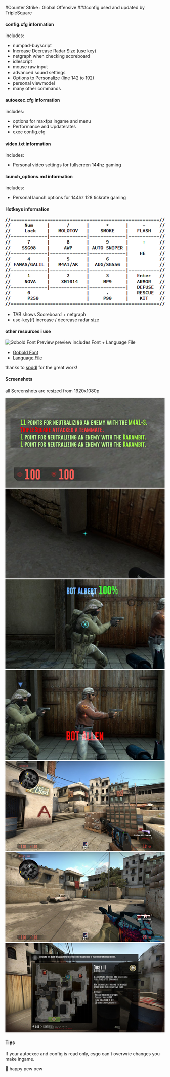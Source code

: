 #Counter Strike : Global Offensive
###config used and updated by TripleSquare

#### config.cfg information

includes:
+ numpad-buyscript
+ Increase Decrease Radar Size (use key)
+ netgraph when checking scoreboard
+ idlescript
+ mouse raw input
+ advanced sound settings
+ Options to Personalize (line 142 to 192)
+ personal viewmodel
+ many other commands 


#### autoexec.cfg information

includes:
+ options for maxfps ingame and menu
+ Performance and Updaterates
+ exec config.cfg


#### video.txt information

includes:
+ Personal video settings for fullscreen 144hz gaming


#### launch_options.md information

includes:
+ Personal launch options for 144hz 128 tickrate gaming


#### Hotkeys information

![hotkeys](https://raw.githubusercontent.com/TripleSquare/csgo-config/master/screenshots/hotkeys.png)

+ TAB shows Scoreboard + netgraph
+ use-key(f) increase / decrease radar size


#### other resources i use

![Gobold Font Preview](http://fonts.spddl.de/thumbnails/_Gobold.jpg)
preview includes Font + Language File
+ [Gobold Font](http://fonts.spddl.de/#Gobold)
+ [Language File](http://www.spddl.de/csgo_english-txt/csgo_multi-txt)

thanks to [spddl](http://spddl.de/) for the great work!


#### Screenshots

all Screenshots are resized from 1920x1080p

![chat](https://raw.githubusercontent.com/TripleSquare/csgo-config/master/screenshots/chat.jpeg)
![crosshair1](https://raw.githubusercontent.com/TripleSquare/csgo-config/master/screenshots/crosshair1.jpeg)
![crosshair2](https://raw.githubusercontent.com/TripleSquare/csgo-config/master/screenshots/crosshair2.jpeg)
![crosshair3](https://raw.githubusercontent.com/TripleSquare/csgo-config/master/screenshots/crosshair3.jpeg)
![hud_safezonexy_pistolviewmodel](https://raw.githubusercontent.com/TripleSquare/csgo-config/master/screenshots/hud_safezonexy_pistolviewmodel.jpeg)
![hud_safezonexy_rifleviewmodel](https://raw.githubusercontent.com/TripleSquare/csgo-config/master/screenshots/hud_safezonexy_rifleviewmodel.jpeg)
![loadingscreen](https://raw.githubusercontent.com/TripleSquare/csgo-config/master/screenshots/loadingscreen.jpeg)


#### Tips

If your autoexec and config is read only, csgo can't overwrie changes you make ingame.




:gun: happy pew pew 